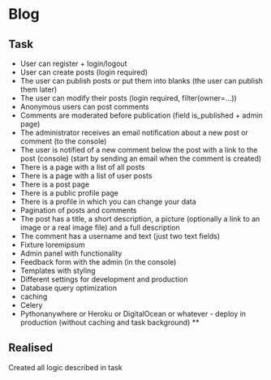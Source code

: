 # Blog

## Task

* User can register + login/logout </br>
* User can create posts (login required) </br>
* The user can publish posts or put them into blanks (the user can publish them later) </br>
* The user can modify their posts (login required, filter(owner=...)) </br>
* Anonymous users can post comments </br>
* Comments are moderated before publication (field is_published + admin page) </br>
* The administrator receives an email notification about a new post or comment (to the console) </br>
* The user is notified of a new comment below the post with a link to the post (console) (start by sending an email when the comment is created) </br>
* There is a page with a list of all posts </br>
* There is a page with a list of user posts </br>
* There is a post page </br>
* There is a public profile page </br>
* There is a profile in which you can change your data </br>
* Pagination of posts and comments </br>
* The post has a title, a short description, a picture (optionally a link to an image or a real image file) and a full description </br>
* The comment has a username and text (just two text fields) </br>
* Fixture loremipsum </br>
* Admin panel with functionality </br>
* Feedback form with the admin (in the console) </br>
* Templates with styling </br>
* Different settings for development and production </br>
* Database query optimization </br>
* caching </br>
* Celery </br>
* Pythonanywhere or Heroku or DigitalOcean or whatever - deploy in production (without caching and task background) ** </br>

## Realised

Created all logic described in task

